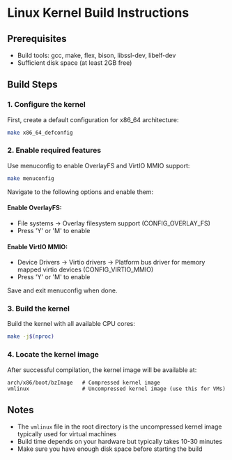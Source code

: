 # Linux Kernel Build Instructions

## Prerequisites
- Build tools: gcc, make, flex, bison, libssl-dev, libelf-dev
- Sufficient disk space (at least 2GB free)

## Build Steps

### 1. Configure the kernel
First, create a default configuration for x86_64 architecture:
```bash
make x86_64_defconfig
```

### 2. Enable required features
Use menuconfig to enable OverlayFS and VirtIO MMIO support:
```bash
make menuconfig
```

Navigate to the following options and enable them:

#### Enable OverlayFS:
- File systems → Overlay filesystem support (CONFIG_OVERLAY_FS)
- Press 'Y' or 'M' to enable

#### Enable VirtIO MMIO:
- Device Drivers → Virtio drivers → Platform bus driver for memory mapped virtio devices (CONFIG_VIRTIO_MMIO)
- Press 'Y' or 'M' to enable

Save and exit menuconfig when done.

### 3. Build the kernel
Build the kernel with all available CPU cores:
```bash
make -j$(nproc)
```

### 4. Locate the kernel image
After successful compilation, the kernel image will be available at:
```
arch/x86/boot/bzImage   # Compressed kernel image
vmlinux                 # Uncompressed kernel image (use this for VMs)
```

## Notes
- The `vmlinux` file in the root directory is the uncompressed kernel image typically used for virtual machines
- Build time depends on your hardware but typically takes 10-30 minutes
- Make sure you have enough disk space before starting the build